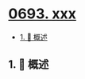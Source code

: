 # [0693. xxx](https://github.com/Tdahuyou/TNotes.leetcode/tree/main/notes/0693.%20xxx)

<!-- region:toc -->

- [1. 📝 概述](#1--概述)

<!-- endregion:toc -->

## 1. 📝 概述
